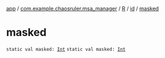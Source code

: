 [app](../../../index.md) / [com.example.chaosruler.msa_manager](../../index.md) / [R](../index.md) / [id](index.md) / [masked](.)

# masked

`static val masked: `[`Int`](https://kotlinlang.org/api/latest/jvm/stdlib/kotlin/-int/index.html)
`static val masked: `[`Int`](https://kotlinlang.org/api/latest/jvm/stdlib/kotlin/-int/index.html)